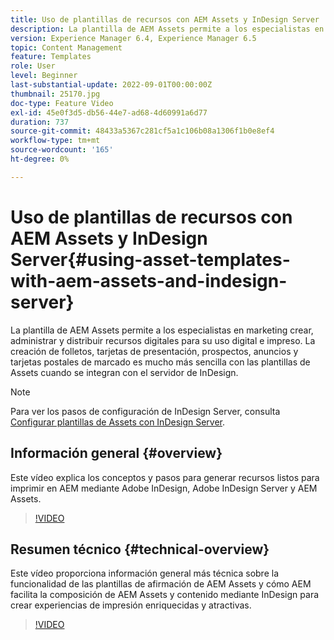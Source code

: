 ```yaml
---
title: Uso de plantillas de recursos con AEM Assets y InDesign Server
description: La plantilla de AEM Assets permite a los especialistas en marketing crear, administrar y distribuir recursos digitales para su uso digital e impreso. La creación de folletos, tarjetas de presentación, prospectos, anuncios y tarjetas postales de marcado es mucho más sencilla con las plantillas de Assets cuando se integran con el servidor de InDesign.
version: Experience Manager 6.4, Experience Manager 6.5
topic: Content Management
feature: Templates
role: User
level: Beginner
last-substantial-update: 2022-09-01T00:00:00Z
thumbnail: 25170.jpg
doc-type: Feature Video
exl-id: 45e0f3d5-db56-44e7-ad68-4d60991a6d77
duration: 737
source-git-commit: 48433a5367c281cf5a1c106b08a1306f1b0e8ef4
workflow-type: tm+mt
source-wordcount: '165'
ht-degree: 0%

---
```


# Uso de plantillas de recursos con AEM Assets y InDesign Server{#using-asset-templates-with-aem-assets-and-indesign-server}

La plantilla de AEM Assets permite a los especialistas en marketing crear, administrar y distribuir recursos digitales para su uso digital e impreso. La creación de folletos, tarjetas de presentación, prospectos, anuncios y tarjetas postales de marcado es mucho más sencilla con las plantillas de Assets cuando se integran con el servidor de InDesign.

>[!NOTE]
>
>Para ver los pasos de configuración de InDesign Server, consulta [Configurar plantillas de Assets con InDesign Server](asset-templates-technical-video-setup.md).

## Información general {#overview}

Este vídeo explica los conceptos y pasos para generar recursos listos para imprimir en AEM mediante Adobe InDesign, Adobe InDesign Server y AEM Assets.

>[!VIDEO](https://video.tv.adobe.com/v/35337?quality=12&learn=on&captions=spa)

## Resumen técnico {#technical-overview}

Este vídeo proporciona información general más técnica sobre la funcionalidad de las plantillas de afirmación de AEM Assets y cómo AEM facilita la composición de AEM Assets y contenido mediante InDesign para crear experiencias de impresión enriquecidas y atractivas.

>[!VIDEO](https://video.tv.adobe.com/v/38228?quality=12&learn=on&captions=spa)
